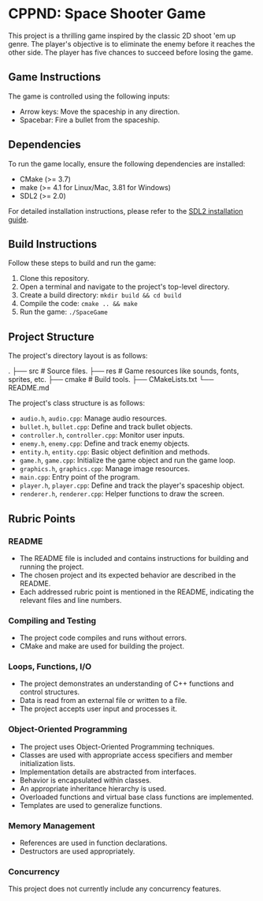 # CPPND: Space Shooter Game

This project is a thrilling game inspired by the classic 2D shoot 'em up genre. The player's objective is to eliminate the enemy before it reaches the other side. The player has five chances to succeed before losing the game.

## Game Instructions

The game is controlled using the following inputs:

- Arrow keys: Move the spaceship in any direction.
- Spacebar: Fire a bullet from the spaceship.

## Dependencies

To run the game locally, ensure the following dependencies are installed:

- CMake (>= 3.7)
- make (>= 4.1 for Linux/Mac, 3.81 for Windows)
- SDL2 (>= 2.0)

For detailed installation instructions, please refer to the [SDL2 installation guide](https://wiki.libsdl.org/Installation).

## Build Instructions

Follow these steps to build and run the game:

1. Clone this repository.
2. Open a terminal and navigate to the project's top-level directory.
3. Create a build directory: `mkdir build && cd build`
4. Compile the code: `cmake .. && make`
5. Run the game: `./SpaceGame`

## Project Structure

The project's directory layout is as follows:

.
├── src                 # Source files.
├── res                 # Game resources like sounds, fonts, sprites, etc.
├── cmake               # Build tools.
├── CMakeLists.txt
└── README.md


The project's class structure is as follows:

- `audio.h`, `audio.cpp`: Manage audio resources.
- `bullet.h`, `bullet.cpp`: Define and track bullet objects.
- `controller.h`, `controller.cpp`: Monitor user inputs.
- `enemy.h`, `enemy.cpp`: Define and track enemy objects.
- `entity.h`, `entity.cpp`: Basic object definition and methods.
- `game.h`, `game.cpp`: Initialize the game object and run the game loop.
- `graphics.h`, `graphics.cpp`: Manage image resources.
- `main.cpp`: Entry point of the program.
- `player.h`, `player.cpp`: Define and track the player's spaceship object.
- `renderer.h`, `renderer.cpp`: Helper functions to draw the screen.

## Rubric Points

### README
- The README file is included and contains instructions for building and running the project.
- The chosen project and its expected behavior are described in the README.
- Each addressed rubric point is mentioned in the README, indicating the relevant files and line numbers.

### Compiling and Testing
- The project code compiles and runs without errors.
- CMake and make are used for building the project.

### Loops, Functions, I/O
- The project demonstrates an understanding of C++ functions and control structures.
- Data is read from an external file or written to a file.
- The project accepts user input and processes it.

### Object-Oriented Programming
- The project uses Object-Oriented Programming techniques.
- Classes are used with appropriate access specifiers and member initialization lists.
- Implementation details are abstracted from interfaces.
- Behavior is encapsulated within classes.
- An appropriate inheritance hierarchy is used.
- Overloaded functions and virtual base class functions are implemented.
- Templates are used to generalize functions.

### Memory Management
- References are used in function declarations.
- Destructors are used appropriately.

### Concurrency

This project does not currently include any concurrency features.


